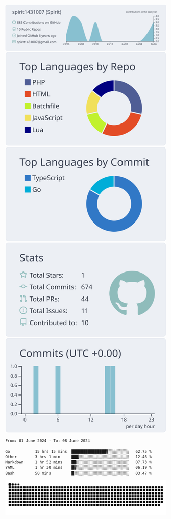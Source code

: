 [![](https://raw.githubusercontent.com/spirit1431007/spirit1431007/master/profile-summary-card-output/nord_bright/0-profile-details.svg)](https://git.io/spiritx)
[![](https://raw.githubusercontent.com/spirit1431007/spirit1431007/master/profile-summary-card-output/nord_bright/1-repos-per-language.svg)](https://git.io/spiritx) [![](https://raw.githubusercontent.com/spirit1431007/spirit1431007/master/profile-summary-card-output/nord_bright/2-most-commit-language.svg)](https://git.io/spiritx)
[![](https://raw.githubusercontent.com/spirit1431007/spirit1431007/master/profile-summary-card-output/nord_bright/3-stats.svg)](https://git.io/spiritx) [![](https://raw.githubusercontent.com/spirit1431007/spirit1431007/master/profile-summary-card-output/nord_bright/4-productive-time.svg)](https://git.io/spiritx)

<!--START_SECTION:waka-->

```txt
From: 01 June 2024 - To: 08 June 2024

Go           15 hrs 15 mins  ███████████████▓░░░░░░░░░   62.75 %
Other        3 hrs 1 min     ███░░░░░░░░░░░░░░░░░░░░░░   12.46 %
Markdown     1 hr 52 mins    ██░░░░░░░░░░░░░░░░░░░░░░░   07.73 %
YAML         1 hr 30 mins    █▓░░░░░░░░░░░░░░░░░░░░░░░   06.19 %
Bash         50 mins         █░░░░░░░░░░░░░░░░░░░░░░░░   03.47 %
```

<!--END_SECTION:waka-->

![contribution](https://github.com/spirit1431007/spirit1431007/blob/output/github-contribution-grid-snake.svg)
